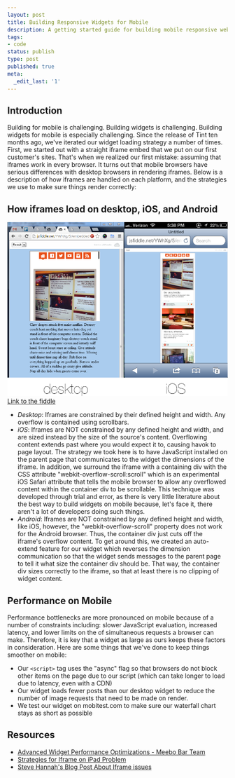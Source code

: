 ```yaml
---
layout: post
title: Building Responsive Widgets for Mobile
description: A getting started guide for building mobile responsive website components, aka widgets. Tips and tricks.
tags:
- code
status: publish
type: post
published: true
meta:
  _edit_last: '1'
---
```


## Introduction
Building for mobile is challenging. Building widgets is challenging. Building widgets for mobile is especially challenging. Since the release of Tint ten months ago, we've iterated our widget loading strategy a number of times. First, we started out with a straight iframe embed that we put on our first customer's sites. That's when we realized our first mistake: assuming that iframes work in every browser. It turns out that mobile browsers have serious differences with desktop browsers in rendering iframes. Below is a description of how iframes are handled on each platform, and the strategies we use to make sure things render correctly:

## How iframes load on desktop, iOS, and Android

![iOS vs Desktop Mobile iFrame Rendering](/images/2013-10-29/composite.png)
[Link to the fiddle](http://jsfiddle.net/YWhXg/5/)

* *Desktop*: Iframes are constrained by their defined height and width. Any overflow is contained using scrollbars.
* *iOS*: Iframes are NOT constrained by any defined height and width, and are sized instead by the size of the source's content. Overflowing content extends past where you would expect it to, causing havok to page layout. The strategy we took here is to have JavaScript installed on the parent page that communicates to the widget the dimensions of the iframe. In addition, we surround the iframe with a containing div with the CSS attribute "webkit-overflow-scroll:scroll" which is an experimental iOS Safari attribute that tells the mobile browser to allow any overflowed content within the container div to be scrollable. This technique was developed through trial and error, as there is very little literature about the best way to build widgets on mobile because, let's face it, there aren't a lot of developers doing such things.
* *Android*: Iframes are NOT constrained by any defined height and width, like iOS, however, the "webkit-overflow-scroll" property does not work for the Android browser. Thus, the container div just cuts off the iframe's overflow content. To get around this, we created an auto-extend feature for our widget which reverses the dimension communication so that the widget sends messages to the parent page to tell it what size the container div should be. That way, the container div sizes correctly to the iframe, so that at least there is no clipping of widget content.

## Performance on Mobile

Performance bottlenecks are more pronounced on mobile because of a number of constraints including: slower JavaScript evaluation, increased latency, and lower limits on the of simultaneous requests a browser can make. Therefore, it is key that a widget as large as ours keeps these factors in consideration. Here are some things that we've done to keep things smoother on mobile:

* Our ``<script>`` tag uses the "async" flag so that browsers do not block other items on the page due to our script (which can take longer to load due to latency, even with a CDN)
* Our widget loads fewer posts than our desktop widget to reduce the number of image requests that need to be made on render.
* We test our widget on mobitest.com to make sure our waterfall chart stays as short as possible

## Resources

* [Advanced Widget Performance Optimizations - Meebo Bar Team](http://www.slideshare.net/marcuswestin/meebo-performance-nywebperformance-6461496)
* [Strategies for Iframe on iPad Problem](http://dev.magnolia-cms.com/blog/2012/05/strategies-for-the-iframe-on-the-ipad-problem/)
* [Steve Hannah's Blog Post About Iframe issues](http://sjhannah.com/blog/?p=218)
